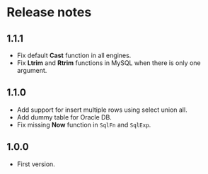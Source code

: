 # Release notes

## 1.1.1
* Fix default **Cast** function in all engines.
* Fix **Ltrim** and **Rtrim** functions in MySQL when there is only one argument.

## 1.1.0
* Add support for insert multiple rows using select union all.
* Add dummy table for Oracle DB.
* Fix missing **Now** function in `SqlFn` and `SqlExp`.

## 1.0.0
* First version.